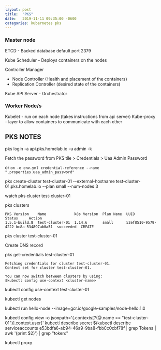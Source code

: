 ```yaml
---
layout: post
title:  "PKS"
date:   2019-11-11 09:35:00 -0600
categories: kubernetes pks
---
```


### Master node

ETCD - Backed database
default port 2379

Kube Scheduler - Deploys containers on the nodes

Controller Manager
- Node Controller (Health and placement of the containers)
- Replication Controller (desired state of the containers)

Kube API Server - Orchestrator


### Worker Node/s
Kubelet - run on each node (takes instructions from api server)
Kube-proxy - layer to allow containers to communicate with each other


## PKS NOTES

pks login -a api.pks.homelab.io -u admin -k

Fetch the password from PKS tile > Credentials > Uaa Admin Password

or `om -e env.yml credential-reference --name ".properties.uaa_admin_password"`

pks create-cluster test-cluster-01 --external-hostname test-cluster-01.pks.homelab.io --plan small --num-nodes 3

watch pks cluster test-cluster-01

pks clusters
```
PKS Version    Name             k8s Version  Plan Name  UUID                                  Status     Action
1.5.1-build.8  test-cluster-01  1.14.6       small      52ef8510-9579-4222-bc8a-534897ab0a51  succeeded  CREATE
```

pks cluster test-cluster-01

Create DNS record

pks get-credentials test-cluster-01
```
Fetching credentials for cluster test-cluster-01.
Context set for cluster test-cluster-01.

You can now switch between clusters by using:
$kubectl config use-context <cluster-name>
```

kubectl config use-context test-cluster-01

kubectl get nodes

kubectl run hello-node --image=gcr.io/google-samples/node-hello:1.0

kubectl config view -o jsonpath='{.contexts[?(@.name == "test-cluster-01")].context.user}'
kubectl describe secret $(kubectl describe serviceaccounts e53bdfa6-ab94-46a9-9ba8-fbb0c0cbf78f | grep Tokens | awk '{print $2}') | grep "token:"

kubectl proxy
